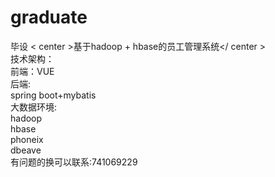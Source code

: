 # graduate
毕设
< center >基于hadoop + hbase的员工管理系统</ center >
</br>
技术架构：</br>
   前端：VUE</br>
   后端:</br>
        spring boot+mybatis</br>
   大数据环境:</br>
        hadoop</br>
        hbase</br>
        phoneix</br>
        dbeave</br>
有问题的换可以联系:741069229</br>
        
